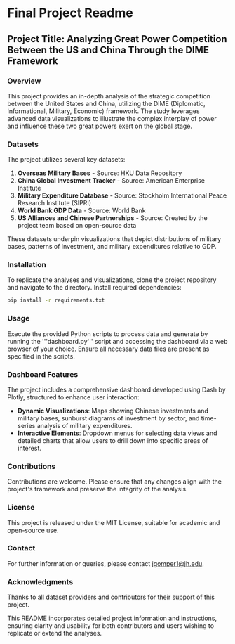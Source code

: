 # Final Project Readme

## Project Title: Analyzing Great Power Competition Between the US and China Through the DIME Framework

### Overview

This project provides an in-depth analysis of the strategic competition between the United States and China, utilizing the DIME (Diplomatic, Informational, Military, Economic) framework. The study leverages advanced data visualizations to illustrate the complex interplay of power and influence these two great powers exert on the global stage.

### Datasets

The project utilizes several key datasets:

1. **Overseas Military Bases** - Source: HKU Data Repository
2. **China Global Investment Tracker** - Source: American Enterprise Institute
3. **Military Expenditure Database** - Source: Stockholm International Peace Research Institute (SIPRI)
4. **World Bank GDP Data** - Source: World Bank
5. **US Alliances and Chinese Partnerships** - Source: Created by the project team based on open-source data

These datasets underpin visualizations that depict distributions of military bases, patterns of investment, and military expenditures relative to GDP.

### Installation

To replicate the analyses and visualizations, clone the project repository and navigate to the directory. Install required dependencies:

```bash
pip install -r requirements.txt
```

### Usage

Execute the provided Python scripts to process data and generate by running the '''dashboard.py''' script and accessing the dashboard via a web browser of your choice. Ensure all necessary data files are present as specified in the scripts.

### Dashboard Features

The project includes a comprehensive dashboard developed using Dash by Plotly, structured to enhance user interaction:

- **Dynamic Visualizations**: Maps showing Chinese investments and military bases, sunburst diagrams of investment by sector, and time-series analysis of military expenditures.
- **Interactive Elements**: Dropdown menus for selecting data views and detailed charts that allow users to drill down into specific areas of interest.

### Contributions

Contributions are welcome. Please ensure that any changes align with the project's framework and preserve the integrity of the analysis.

### License

This project is released under the MIT License, suitable for academic and open-source use.

### Contact

For further information or queries, please contact jgomper1@jh.edu.

### Acknowledgments

Thanks to all dataset providers and contributors for their support of this project.

This README incorporates detailed project information and instructions, ensuring clarity and usability for both contributors and users wishing to replicate or extend the analyses.